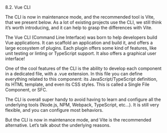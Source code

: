 8.2. Vue CLI

The CLI is now in maintenance mode, and the recommended tool is Vite, that we
present below. As a lot of existing projects use the CLI, we still think it’s worth
introducing, and it can help to grasp the differences with Vite.

The Vue CLI (Command Line Interface) was born to help developers build Vue applications. It can scaffold an application and build it, and offers a large ecosystem of plugins. Each plugin offers some kind of features, like unit testing or linting or TypeScript support. It also offers a graphical user interface!

One of the cool features of the CLI is the ability to develop each component in a dedicated file, with a .vue extension. In this file you can define everything related to this component: its
JavaScript/TypeScript definition, its HTML template, and even its CSS styles. This is called a Single File Component, or SFC.

The CLI is overall super handy to avoid having to learn and configure all the underlying tools
(Node.js, NPM, Webpack, TypeScript, etc…). It is still very flexible, and you can configure most
behaviors. 

But the CLI is now in maintenance mode, and Vite is the recommended alternative. Let’s talk about the underlying reasons.